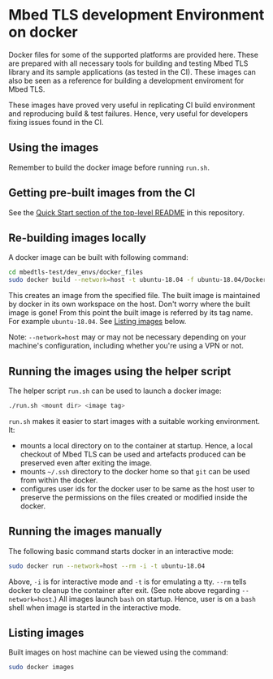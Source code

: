 # Mbed TLS development Environment on docker

Docker files for some of the supported platforms are provided here. These are prepared with all necessary tools for building and testing Mbed TLS library and its sample applications (as tested in the CI). These images can also be seen as a reference for building a development enviroment for Mbed TLS.

These images have proved very useful in replicating CI build environment and reproducing build & test failures. Hence, very useful for developers fixing issues found in the CI.

## Using the images


Remember to build the docker image before running `run.sh`.

## Getting pre-built images from the CI

See the [Quick Start section of the top-level README](../../README.md#quick-start) in this repository.

## Re-building images locally

A docker image can be built with following command:
```sh
cd mbedtls-test/dev_envs/docker_files
sudo docker build --network=host -t ubuntu-18.04 -f ubuntu-18.04/Dockerfile .
```
This creates an image from the specified file. The built image is maintained by docker in its own workspace on the host. Don't worry where the built image is gone! From this point the built image is referred by its tag name. For example `ubuntu-18.04`. See [Listing images](#listing-images) below.

Note: `--network=host` may or may not be necessary depending on your machine's
configuration, including whether you're using a VPN or not.

## Running the images using the helper script

The helper script `run.sh` can be used to launch a docker image:
```sh
./run.sh <mount dir> <image tag>
```
`run.sh` makes it easier to start images with a suitable working environment. It:
- mounts a local directory on to the container at startup. Hence, a local checkout of Mbed TLS can be used and artefacts produced can be preserved even after exiting the image.
- mounts `~/.ssh` directory to the docker home so that `git` can be used from within the docker.
- configures user ids for the docker user to be same as the host user to preserve the permissions on the files created or modified inside the docker.

## Running the images manually

The following basic command starts docker in an interactive mode:
```sh
sudo docker run --network=host --rm -i -t ubuntu-18.04
```
Above, `-i` is for interactive mode and `-t` is for emulating a tty. `--rm` tells docker to cleanup the container after exit. (See note above regarding `--network=host`.) All images launch `bash` on startup. Hence, user is on a `bash` shell when image is started in the interactive mode.

## Listing images

Built images on host machine can be viewed using the command:
```sh
sudo docker images
```
